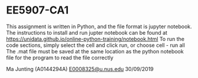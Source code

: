 # EE5907-CA1

This assignment is written in Python, and the file format is jupyter notebook.
The instructions to install and run jupter notebook can be found at https://unidata.github.io/online-python-training/notebook.html
To run the code sections, simply select the cell and click run, or choose cell - run all
The .mat file must be saved at the same location as the python notebook file for the program to read the file correctly

Ma Junting (A0144294A)
E0008325@u.nus.edu
30/09/2019
